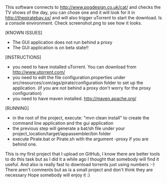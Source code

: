 This software connects to http://www.pogdesign.co.uk/cat/ and checks the TV shows of the day, you can chose one and it will look for it in http://thepiratebay.sx/ and will also trigger uTorrent to start the download.
Is a console environment. Check screenshot.png to see how it looks.

[KNOWN ISSUES]
- The GUI application does not run behind a proxy
- The GUI application is on beta state!!

[INSTRUCTIONS]
- you need to have installed uTorrent. You can download from http://www.utorrent.com/
- you need to edit the file configuration.properties under src/resources/com/ags/pirate/configuration folder to set up the application. (if you are not behind a proxy don't worry for the proxy configuration)
- you need to have maven installed. http://maven.apache.org/

[RUNNING]
- in the root of the project, execute: "mvn clean install" to create the command line application and the gui application
- the previous step will generate a bat/sh file under your project_location/target/appassembler/bin folder
- execute Pirate.bat or Pirate.sh with the argument -proxy if you are behind one.

This is my first project that I upload on GitHub, I know there are better tools to do this task but as I did it a while ago I thought that somebody will find it useful. And also is really fast to download torrents just using numbers :-)
There aren't comments but as is a small project and don't think they are necessary
Hope somebody will enjoy it :)